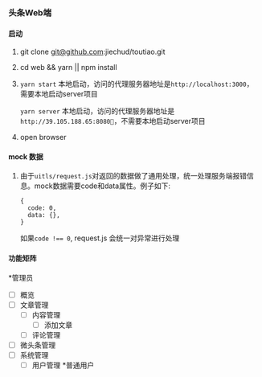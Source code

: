 ### 头条Web端


#### 启动
1. git clone git@github.com:jiechud/toutiao.git
2. cd web && yarn || npm install
3. `yarn start` 本地启动，访问的代理服务器地址是`http://localhost:3000`， 需要本地启动server项目

   `yarn server` 本地启动，访问的代理服务器地址是`http://39.105.188.65:8080`，不需要本地启动server项目
4. open browser


#### mock 数据
1. 由于`uitls/request.js`对返回的数据做了通用处理，统一处理服务端报错信息。mock数据需要code和data属性。例子如下:
    ```
    {
      code: 0,
      data: {},
    }
    ```
    如果`code !== 0`, request.js 会统一对异常进行处理


#### 功能矩阵
*管理员
- [ ] 概览  
- [ ] 文章管理
  - [ ] 内容管理
     - [ ] 添加文章
  - [ ] 评论管理
- [ ] 微头条管理
- [ ] 系统管理
  - [ ] 用户管理
*普通用户
